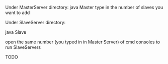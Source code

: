 Under MasterServer directory:
java Master
type in the number of slaves you want to add

Under SlaveServer directory:

java Slave

open the same number (you typed in in Master Server) of cmd consoles to run SlaveServers


TODO